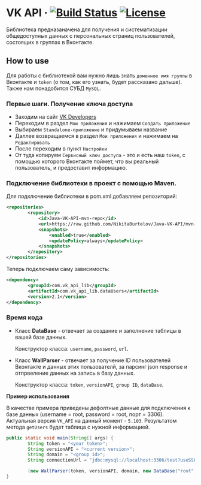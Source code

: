 # VK API &middot;  [![Build Status](https://travis-ci.org/NikitaBurtelov/Java-VK-API.svg?branch=master)](https://travis-ci.org/NikitaBurtelov/Java-VK-API)  [![License](https://img.shields.io/badge/License-Apache%202.0-blue.svg)](https://opensource.org/licenses/Apache-2.0)

Библиотека предназаначена для получения и систематизации общедоступных данных с персональных страниц пользователей, состоящих в группах в Вконтакте. 

## How to use

Для работы с библиотекой вам нужно лишь знать `доменное имя группы` в Вконтакте и `token` (о том, как его узнать, будет рассказано дальше). Также нам понадобится СУБД `MySQL`.


### Первые шаги. Получение ключа доступа

- Заходим на сайт [VK Developers](https://vk.com/dev)
- Переходим в раздел `Мои приложения` и нажимаем `Создать приложение`
- Выбираем `Standalone-приложение` и придумываем название
- Даллее возвращаемся в раздел `Мои приложения` и нажимаем на `Редактировать`
- После переходим в пункт `Настройки`
- От туда копируем `Сервисный ключ доступа` - это и есть наш `token`, с помощью которого Вконтакте поймет, что вы реальный пользователь, и предоставит информацию.


### Подключение библиотеки в проект с помощью Maven.

Для подключение библиотеки в pom.xml добавляем репозиторий:

```xml
<repositories>
        <repository>
            <id>Java-VK-API-mvn-repo</id>
            <url>https://raw.github.com/NikitaBurtelov/Java-VK-API/mvn-repo/</url>
            <snapshots>
                <enabled>true</enabled>
                <updatePolicy>always</updatePolicy>
            </snapshots>
        </repository>
</repositories>
```

Теперь подключаем саму зависимость:

```xml
<dependency>
        <groupId>com.vk_api_lib</groupId>
        <artifactId>com.vk_api_lib.dataUsers</artifactId>
        <version>2.1</version>
</dependency> 
```

### Время кода

- Класс **DataBase** - отвечает за создание и заполнение таблицы в вашей базе данных.
  
  Конструктор класса: `username`, `password`, `url`.

- Класс **WallParser** - отвечает за получение ID пользователей Вконтакте и данных этих пользователй, за парсинг json response и отпрвеление данных на запись в базу данных.

  Конструктор класса: `token`, `versionAPI`, `group ID`, `dataBase`.

**Пример использования**

В качестве примера приведены дефолтные данные для подключения к базе данных (username = root, password = root, порт = 3306).
Актуальная версия `VK_API` на данный момент - `5.103`.
Результатом метода `getUsers` будет таблица с нужной информацией.

```Java
public static void main(String[] args) {
        String token = "<your token>";
        String versionAPI = "<current version>";
        String domain = "<group id>";
        String connectionUrl = "jdbc:mysql://localhost:3306/test?useSSL=false";

        (new WallParser(token, versionAPI, domain, new DataBase("root", "root", connectionUrl))).getUsers();
}
```
